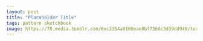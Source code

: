 ```yaml
---
layout: post
title: "Placeholder Title"
tags: pattern sketchbook
image: https://78.media.tumblr.com/6ec3354a8160eae0bf736dc3d39dd948/tumblr_nbcb9igUYe1qbng02o1_500.jpg
---
```

